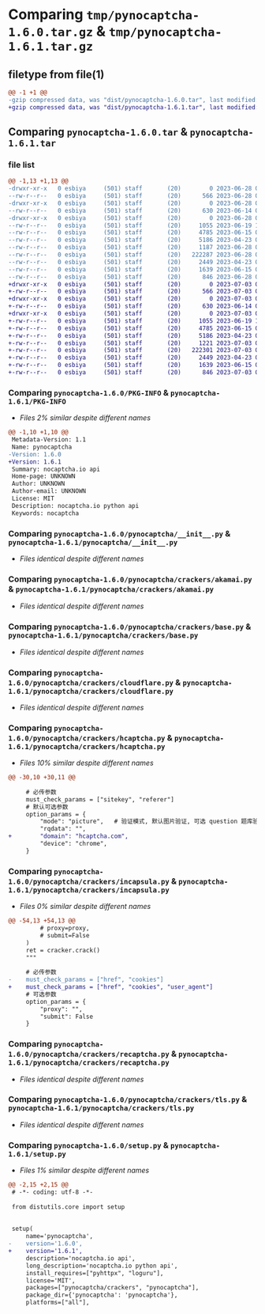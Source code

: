 # Comparing `tmp/pynocaptcha-1.6.0.tar.gz` & `tmp/pynocaptcha-1.6.1.tar.gz`

## filetype from file(1)

```diff
@@ -1 +1 @@
-gzip compressed data, was "dist/pynocaptcha-1.6.0.tar", last modified: Wed Jun 28 09:30:02 2023, max compression
+gzip compressed data, was "dist/pynocaptcha-1.6.1.tar", last modified: Mon Jul  3 06:08:31 2023, max compression
```

## Comparing `pynocaptcha-1.6.0.tar` & `pynocaptcha-1.6.1.tar`

### file list

```diff
@@ -1,13 +1,13 @@
-drwxr-xr-x   0 esbiya     (501) staff       (20)        0 2023-06-28 09:30:02.000000 pynocaptcha-1.6.0/
--rw-r--r--   0 esbiya     (501) staff       (20)      566 2023-06-28 09:30:02.000000 pynocaptcha-1.6.0/PKG-INFO
-drwxr-xr-x   0 esbiya     (501) staff       (20)        0 2023-06-28 09:30:02.000000 pynocaptcha-1.6.0/pynocaptcha/
--rw-r--r--   0 esbiya     (501) staff       (20)      630 2023-06-14 09:34:47.000000 pynocaptcha-1.6.0/pynocaptcha/__init__.py
-drwxr-xr-x   0 esbiya     (501) staff       (20)        0 2023-06-28 09:30:02.000000 pynocaptcha-1.6.0/pynocaptcha/crackers/
--rw-r--r--   0 esbiya     (501) staff       (20)     1055 2023-06-19 12:27:32.000000 pynocaptcha-1.6.0/pynocaptcha/crackers/akamai.py
--rw-r--r--   0 esbiya     (501) staff       (20)     4785 2023-06-15 08:58:13.000000 pynocaptcha-1.6.0/pynocaptcha/crackers/base.py
--rw-r--r--   0 esbiya     (501) staff       (20)     5186 2023-04-23 09:01:32.000000 pynocaptcha-1.6.0/pynocaptcha/crackers/cloudflare.py
--rw-r--r--   0 esbiya     (501) staff       (20)     1187 2023-06-28 06:35:47.000000 pynocaptcha-1.6.0/pynocaptcha/crackers/hcaptcha.py
--rw-r--r--   0 esbiya     (501) staff       (20)   222287 2023-06-28 09:28:19.000000 pynocaptcha-1.6.0/pynocaptcha/crackers/incapsula.py
--rw-r--r--   0 esbiya     (501) staff       (20)     2449 2023-04-23 08:59:52.000000 pynocaptcha-1.6.0/pynocaptcha/crackers/recaptcha.py
--rw-r--r--   0 esbiya     (501) staff       (20)     1639 2023-06-15 08:25:19.000000 pynocaptcha-1.6.0/pynocaptcha/crackers/tls.py
--rw-r--r--   0 esbiya     (501) staff       (20)      846 2023-06-28 09:29:31.000000 pynocaptcha-1.6.0/setup.py
+drwxr-xr-x   0 esbiya     (501) staff       (20)        0 2023-07-03 06:08:31.000000 pynocaptcha-1.6.1/
+-rw-r--r--   0 esbiya     (501) staff       (20)      566 2023-07-03 06:08:31.000000 pynocaptcha-1.6.1/PKG-INFO
+drwxr-xr-x   0 esbiya     (501) staff       (20)        0 2023-07-03 06:08:31.000000 pynocaptcha-1.6.1/pynocaptcha/
+-rw-r--r--   0 esbiya     (501) staff       (20)      630 2023-06-14 09:34:47.000000 pynocaptcha-1.6.1/pynocaptcha/__init__.py
+drwxr-xr-x   0 esbiya     (501) staff       (20)        0 2023-07-03 06:08:31.000000 pynocaptcha-1.6.1/pynocaptcha/crackers/
+-rw-r--r--   0 esbiya     (501) staff       (20)     1055 2023-06-19 12:27:32.000000 pynocaptcha-1.6.1/pynocaptcha/crackers/akamai.py
+-rw-r--r--   0 esbiya     (501) staff       (20)     4785 2023-06-15 08:58:13.000000 pynocaptcha-1.6.1/pynocaptcha/crackers/base.py
+-rw-r--r--   0 esbiya     (501) staff       (20)     5186 2023-04-23 09:01:32.000000 pynocaptcha-1.6.1/pynocaptcha/crackers/cloudflare.py
+-rw-r--r--   0 esbiya     (501) staff       (20)     1221 2023-07-03 06:08:01.000000 pynocaptcha-1.6.1/pynocaptcha/crackers/hcaptcha.py
+-rw-r--r--   0 esbiya     (501) staff       (20)   222301 2023-07-03 06:06:27.000000 pynocaptcha-1.6.1/pynocaptcha/crackers/incapsula.py
+-rw-r--r--   0 esbiya     (501) staff       (20)     2449 2023-04-23 08:59:52.000000 pynocaptcha-1.6.1/pynocaptcha/crackers/recaptcha.py
+-rw-r--r--   0 esbiya     (501) staff       (20)     1639 2023-06-15 08:25:19.000000 pynocaptcha-1.6.1/pynocaptcha/crackers/tls.py
+-rw-r--r--   0 esbiya     (501) staff       (20)      846 2023-07-03 06:08:16.000000 pynocaptcha-1.6.1/setup.py
```

### Comparing `pynocaptcha-1.6.0/PKG-INFO` & `pynocaptcha-1.6.1/PKG-INFO`

 * *Files 2% similar despite different names*

```diff
@@ -1,10 +1,10 @@
 Metadata-Version: 1.1
 Name: pynocaptcha
-Version: 1.6.0
+Version: 1.6.1
 Summary: nocaptcha.io api
 Home-page: UNKNOWN
 Author: UNKNOWN
 Author-email: UNKNOWN
 License: MIT
 Description: nocaptcha.io python api
 Keywords: nocaptcha
```

### Comparing `pynocaptcha-1.6.0/pynocaptcha/__init__.py` & `pynocaptcha-1.6.1/pynocaptcha/__init__.py`

 * *Files identical despite different names*

### Comparing `pynocaptcha-1.6.0/pynocaptcha/crackers/akamai.py` & `pynocaptcha-1.6.1/pynocaptcha/crackers/akamai.py`

 * *Files identical despite different names*

### Comparing `pynocaptcha-1.6.0/pynocaptcha/crackers/base.py` & `pynocaptcha-1.6.1/pynocaptcha/crackers/base.py`

 * *Files identical despite different names*

### Comparing `pynocaptcha-1.6.0/pynocaptcha/crackers/cloudflare.py` & `pynocaptcha-1.6.1/pynocaptcha/crackers/cloudflare.py`

 * *Files identical despite different names*

### Comparing `pynocaptcha-1.6.0/pynocaptcha/crackers/hcaptcha.py` & `pynocaptcha-1.6.1/pynocaptcha/crackers/hcaptcha.py`

 * *Files 10% similar despite different names*

```diff
@@ -30,10 +30,11 @@
     
     # 必传参数
     must_check_params = ["sitekey", "referer"]
     # 默认可选参数
     option_params = {
         "mode": "picture",   # 验证模式, 默认图片验证, 可选 question 题库验证
         "rqdata": "",
+        "domain": "hcaptcha.com",
         "device": "chrome",
     }
```

### Comparing `pynocaptcha-1.6.0/pynocaptcha/crackers/incapsula.py` & `pynocaptcha-1.6.1/pynocaptcha/crackers/incapsula.py`

 * *Files 0% similar despite different names*

```diff
@@ -54,13 +54,13 @@
         # proxy=proxy,
         # submit=False
     )
     ret = cracker.crack()
     """
     
     # 必传参数
-    must_check_params = ["href", "cookies"]
+    must_check_params = ["href", "cookies", "user_agent"]
     # 可选参数
     option_params = {
         "proxy": "",
         "submit": False
     }
```

### Comparing `pynocaptcha-1.6.0/pynocaptcha/crackers/recaptcha.py` & `pynocaptcha-1.6.1/pynocaptcha/crackers/recaptcha.py`

 * *Files identical despite different names*

### Comparing `pynocaptcha-1.6.0/pynocaptcha/crackers/tls.py` & `pynocaptcha-1.6.1/pynocaptcha/crackers/tls.py`

 * *Files identical despite different names*

### Comparing `pynocaptcha-1.6.0/setup.py` & `pynocaptcha-1.6.1/setup.py`

 * *Files 1% similar despite different names*

```diff
@@ -2,15 +2,15 @@
 # -*- coding: utf-8 -*-
 
 from distutils.core import setup
 
 
 setup(
     name='pynocaptcha',
-    version='1.6.0',
+    version='1.6.1',
     description='nocaptcha.io api',
     long_description='nocaptcha.io python api',
     install_requires=["pyhttpx", "loguru"],
     license='MIT',
     packages=["pynocaptcha/crackers", "pynocaptcha"],
     package_dir={'pynocaptcha': 'pynocaptcha'},
     platforms=["all"],
```

